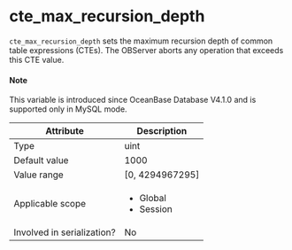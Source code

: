 # cte_max_recursion_depth

`cte_max_recursion_depth` sets the maximum recursion depth of common table expressions (CTEs). The OBServer aborts any operation that exceeds this CTE value. 

<main id="notice" type='explain'>
<h4>Note</h4>
<p>This variable is introduced since OceanBase Database V4.1.0 and is supported only in MySQL mode. </p>
</main>

| **Attribute** | **Description** |
|---------------|------------------------------------------|
| Type | uint |
| Default value | 1000 |
| Value range | \[0, 4294967295] |
| Applicable scope | <ul><li>Global</il><li>Session</il></ul> |
| Involved in serialization? | No |
